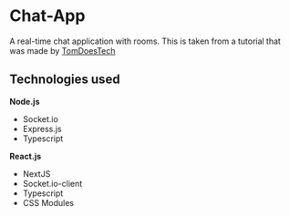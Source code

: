 # Chat-App

A real-time chat application with rooms. This is taken from a tutorial that was
made by [TomDoesTech](https://www.youtube.com/watch?v=a_xo-SbIfUQ&list=PL0iFifR5umcmuQHltrvZQ3PU3i0IWZckE&index=3)

## Technologies used

**Node.js**

- Socket.io
- Express.js
- Typescript

**React.js**

- NextJS
- Socket.io-client
- Typescript
- CSS Modules
